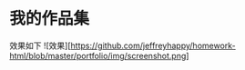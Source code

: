 # 我的作品集
效果如下
![效果][https://github.com/jeffreyhappy/homework-html/blob/master/portfolio/img/screenshot.png]
